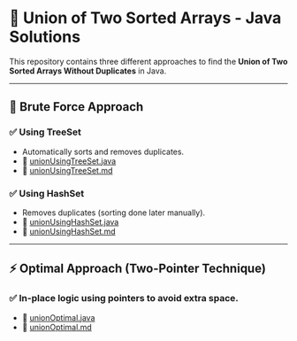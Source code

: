 # 🤝 Union of Two Sorted Arrays - Java Solutions

This repository contains three different approaches to find the **Union of Two Sorted Arrays Without Duplicates** in Java.

---

## 📂 Brute Force Approach

### ✅ Using TreeSet
- Automatically sorts and removes duplicates.
- 📄 [unionUsingTreeSet.java](brute/unionUsingTreeSet.java)  
- 📝 [unionUsingTreeSet.md](brute/unionUsingTreeSet.md)

### ✅ Using HashSet
- Removes duplicates (sorting done later manually).
- 📄 [unionUsingHashSet.java](brute/unionUsingHashSet.java)  
- 📝 [unionUsingHashSet.md](brute/unionUsingHashSet.md)

---

## ⚡ Optimal Approach (Two-Pointer Technique)

### ✅ In-place logic using pointers to avoid extra space.
- 📄 [unionOptimal.java](optimal/unionOptimal.java)  
- 📝 [unionOptimal.md](optimal/unionOptimal.md)
